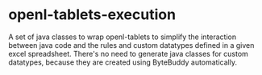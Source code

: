 # openl-tablets-execution

A set of java classes to wrap openl-tablets to simplify the interaction between java code and the rules and custom datatypes defined in a given excel spreadsheet. There's no need to generate java classes for custom datatypes, because they are created using ByteBuddy automatically.
